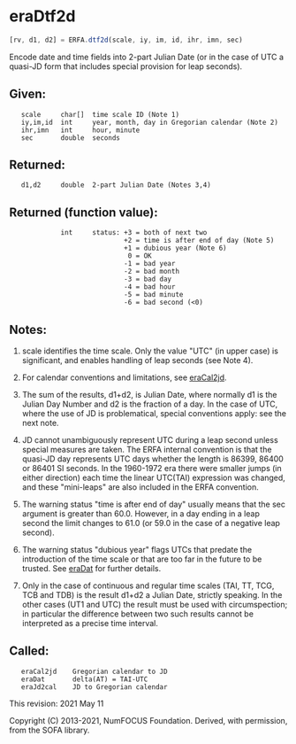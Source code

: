 # eraDtf2d

```js
[rv, d1, d2] = ERFA.dtf2d(scale, iy, im, id, ihr, imn, sec)
```

Encode date and time fields into 2-part Julian Date (or in the case
of UTC a quasi-JD form that includes special provision for leap
seconds).

## Given:
```
   scale     char[]  time scale ID (Note 1)
   iy,im,id  int     year, month, day in Gregorian calendar (Note 2)
   ihr,imn   int     hour, minute
   sec       double  seconds
```

## Returned:
```
   d1,d2     double  2-part Julian Date (Notes 3,4)
```

## Returned (function value):
```
             int     status: +3 = both of next two
                             +2 = time is after end of day (Note 5)
                             +1 = dubious year (Note 6)
                              0 = OK
                             -1 = bad year
                             -2 = bad month
                             -3 = bad day
                             -4 = bad hour
                             -5 = bad minute
                             -6 = bad second (<0)
```

## Notes:

1) scale identifies the time scale.  Only the value "UTC" (in upper
   case) is significant, and enables handling of leap seconds (see
   Note 4).

2) For calendar conventions and limitations, see [eraCal2jd][1].

3) The sum of the results, d1+d2, is Julian Date, where normally d1
   is the Julian Day Number and d2 is the fraction of a day.  In the
   case of UTC, where the use of JD is problematical, special
   conventions apply:  see the next note.

4) JD cannot unambiguously represent UTC during a leap second unless
   special measures are taken.  The ERFA internal convention is that
   the quasi-JD day represents UTC days whether the length is 86399,
   86400 or 86401 SI seconds.  In the 1960-1972 era there were
   smaller jumps (in either direction) each time the linear UTC(TAI)
   expression was changed, and these "mini-leaps" are also included
   in the ERFA convention.

5) The warning status "time is after end of day" usually means that
   the sec argument is greater than 60.0.  However, in a day ending
   in a leap second the limit changes to 61.0 (or 59.0 in the case
   of a negative leap second).

6) The warning status "dubious year" flags UTCs that predate the
   introduction of the time scale or that are too far in the future
   to be trusted.  See [eraDat][2] for further details.

7) Only in the case of continuous and regular time scales (TAI, TT,
   TCG, TCB and TDB) is the result d1+d2 a Julian Date, strictly
   speaking.  In the other cases (UT1 and UTC) the result must be
   used with circumspection;  in particular the difference between
   two such results cannot be interpreted as a precise time
   interval.

## Called:
```
   eraCal2jd    Gregorian calendar to JD
   eraDat       delta(AT) = TAI-UTC
   eraJd2cal    JD to Gregorian calendar
```

This revision:  2021 May 11

Copyright (C) 2013-2021, NumFOCUS Foundation.
Derived, with permission, from the SOFA library.


[1]: era.cal2jd.md
[2]: era.dat.md
